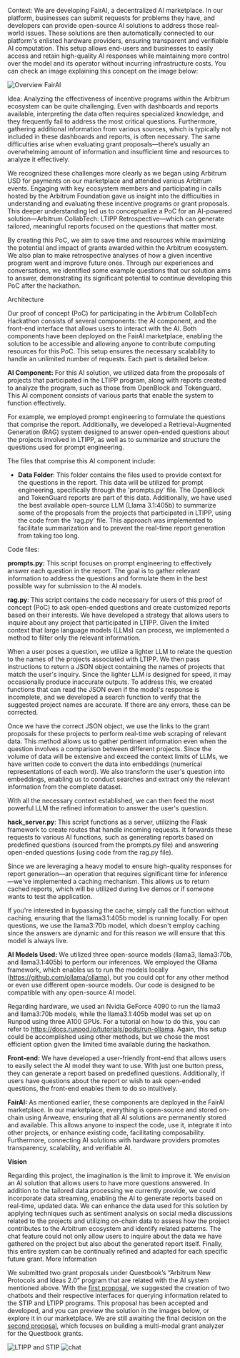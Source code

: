 Context: We are developing FairAI, a decentralized AI marketplace. In our platform, businesses can submit requests for problems they have, and developers can provide open-source AI solutions to address those real-world issues. These solutions are then automatically connected to our platform's enlisted hardware providers, ensuring transparent and verifiable AI computation. This setup allows end-users and businesses to easily access and retain high-quality AI responses while maintaining more control over the model and its operator without incurring infrastructure costs. You can check an image explaining this concept on the image below:


![Overview FairAI](/home/fair-node/Desktop/arb-hack/images/image1.png)


Idea: Analyzing the effectiveness of incentive programs within the Arbitrum ecosystem can be quite challenging. Even with dashboards and reports available, interpreting the data often requires specialized knowledge, and they frequently fail to address the most critical questions. Furthermore, gathering additional information from various sources, which is typically not included in these dashboards and reports, is often necessary. The same difficulties arise when evaluating grant proposals—there’s usually an overwhelming amount of information and insufficient time and resources to analyze it effectively.

We recognized these challenges more clearly as we began using Arbitrum USD for payments on our marketplace and attended various Arbitrum events. Engaging with key ecosystem members and participating in calls hosted by the Arbitrum Foundation gave us insight into the difficulties in understanding and evaluating these incentive programs or grant proposals. This deeper understanding led us to conceptualize a PoC for an AI-powered solution—Arbitrum CollabTech: LTIPP Retrospective—which can generate tailored, meaningful reports focused on the questions that matter most.

By creating this PoC, we aim to save time and resources while maximizing the potential and impact of grants awarded within the Arbitrum ecosystem. We also plan to make retrospective analyses of how a given incentive program went and improve future ones. Through our experiences and conversations, we identified some example questions that our solution aims to answer, demonstrating its significant potential to continue developing this PoC after the hackathon. 

Architecture

Our proof of concept (PoC) for participating in the Arbitrum CollabTech Hackathon consists of several components: the AI component, and the front-end interface that allows users to interact with the AI. Both components have been deployed on the FairAI marketplace, enabling the solution to be accessible and allowing anyone to contribute computing resources for this PoC. This setup ensures the necessary scalability to handle an unlimited number of requests. Each part is detailed below.

**AI Component:** For this AI solution, we utilized data from the proposals of projects that participated in the LTIPP program, along with reports created to analyze the program, such as those from OpenBlock and Tokenguard. This AI component consists of various parts that enable the system to function effectively.

For example, we employed prompt engineering to formulate the questions that comprise the report. Additionally, we developed a Retrieval-Augmented Generation (RAG) system designed to answer open-ended questions about the projects involved in LTIPP, as well as to summarize and structure the questions used for prompt engineering. 


The files that comprise this AI component include:

- **Data Folder**: This folder contains the files used to provide context for the questions in the report. This data will be utilized for prompt engineering, specifically through the 'prompts.py' file. The OpenBlock and TokenGuard reports are part of this data. Additionally, we have used the best available open-source LLM (Llama 3.1:405b) to summarize some of the proposals from the projects that participated in LTIPP, using the code from the 'rag.py' file. This approach was implemented to facilitate summarization and to prevent the real-time report generation from taking too long.



Code files:

**prompts.py:** This script focuses on prompt engineering to effectively answer each question in the report. The goal is to gather relevant information to address the questions and formulate them in the best possible way for submission to the AI models.

**rag.py**: This script contains the code necessary for users of this proof of concept (PoC) to ask open-ended questions and create customized reports based on their interests. We have developed a strategy that allows users to inquire about any project that participated in LTIPP. Given the limited context that large language models (LLMs) can process, we implemented a method to filter only the relevant information.

When a user poses a question, we utilize a lighter LLM to relate the question to the names of the projects associated with LTIPP. We then pass instructions to return a JSON object containing the names of projects that match the user's inquiry. Since the lighter LLM is designed for speed, it may occasionally produce inaccurate outputs. To address this, we created functions that can read the JSON even if the model's response is incomplete, and we developed a search function to verify that the suggested project names are accurate. If there are any errors, these can be corrected.

Once we have the correct JSON object, we use the links to the grant proposals for these projects to perform real-time web scraping of relevant data. This method allows us to gather pertinent information even when the question involves a comparison between different projects. Since the volume of data will be extensive and exceed the context limits of LLMs, we have written code to convert the data into embeddings (numerical representations of each word). We also transform the user's question into embeddings, enabling us to conduct searches and extract only the relevant information from the complete dataset.

With all the necessary context established, we can then feed the most powerful LLM the refined information to answer the user's question.

**hack_server.py**: This script functions as a server, utilizing the Flask framework to create routes that handle incoming requests. It forwards these requests to various AI functions, such as generating reports based on predefined questions (sourced from the prompts.py file) and answering open-ended questions (using code from the rag.py file).

Since we are leveraging a heavy model to ensure high-quality responses for report generation—an operation that requires significant time for inference—we've implemented a caching mechanism. This allows us to return cached reports, which will be utilized during live demos or if someone wants to test the application.

If you're interested in bypassing the cache, simply call the function without caching, ensuring that the llama3.1:405b model is running locally. For open questions, we use the llama3:70b model, which doesn't employ caching since the answers are dynamic and for this reason we will ensure that this model is always live.

**AI Models Used:** We utilized three open-source models (llama3, llama3:70b, and llama3.1:405b) to perform our inferences. We employed the Ollama framework, which enables us to run the models locally (https://github.com/ollama/ollama), but you could opt for any other method or even use different open-source models. Our code is designed to be compatible with any open-source AI model.

Regarding hardware, we used an Nvidia GeForce 4090 to run the llama3 and llama3:70b models, while the llama3.1:405b model was set up on Runpod using three A100 GPUs. For a tutorial on how to do this, you can refer to https://docs.runpod.io/tutorials/pods/run-ollama. Again, this setup could be accomplished using other methods, but we chose the most efficient option given the limited time available during the hackathon.

**Front-end:** We have developed a user-friendly front-end that allows users to easily select the AI model they want to use. With just one button press, they can generate a report based on predefined questions. Additionally, if users have questions about the report or wish to ask open-ended questions, the front-end enables them to do so intuitively.

**FairAI:** As mentioned earlier, these components are deployed in the FairAI marketplace. In our marketplace, everything is open-source and stored on-chain using Arweave, ensuring that all AI solutions are permanently stored and available. This allows anyone to inspect the code, use it, integrate it into other projects, or enhance existing code, facilitating composability. Furthermore, connecting AI solutions with hardware providers promotes transparency, scalability, and verifiable AI.







**Vision**

Regarding this project, the imagination is the limit to improve it. We envision an AI solution that allows users to have more questions answered. In addition to the tailored data processing we currently provide, we could incorporate data streaming, enabling the AI to generate reports based on real-time, updated data. We can enhance the data used for this solution by applying techniques such as sentiment analysis on social media discussions related to the projects and utilizing on-chain data to assess how the project contributes to the Arbitrum ecosystem and identify related patterns. The chat feature could not only allow users to inquire about the data we have gathered on the project but also about the generated report itself. Finally, this entire system can be continually refined and adapted for each specific future grant.
More Information

We submitted two grant proposals under Questbook’s “Arbitrum New Protocols and Ideas 2.0” program that are related with the AI system mentioned above. With the [first proposal](https://questbook.app/dashboard/?proposalId=663ec3d47d71679fa9a3852c&chainId=10&grantId=662f31c25488d5000f055a54&role=community), we suggested the creation of two chatbots and their respective interfaces for querying information related to the STIP and LTIPP programs. This proposal has been accepted and developed, and you can preview the solution in the images below, or explore it in our marketplace. We are still awaiting the final decision on the [second proposal](https://questbook.app/dashboard/?proposalId=66d1b7902047c84bb80fe75b&chainId=10&grantId=662f31c25488d5000f055a54&role=community&isRenderingProposalBody=true), which focuses on building a multi-modal grant analyzer for the Questbook grants.



![LTIPP and STIP](/home/fair-node/Desktop/arb-hack/images/image2.png)
![chat](/home/fair-node/Desktop/arb-hack/images/image3.png)
